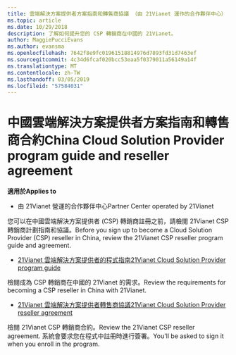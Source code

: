 ```yaml
---
title: 雲端解決方案提供者方案指南和轉售商協議 （由 21Vianet 運作的合作夥伴中心）
ms.topic: article
ms.date: 10/29/2018
description: 了解如何提升您的 CSP 轉銷商在中國的 21Vianet。
author: MaggiePucciEvans
ms.author: evansma
ms.openlocfilehash: 7642f8e9fc01961518814976d7893fd31d7463ef
ms.sourcegitcommit: 4c34d6fcaf020bcc53eaa5f0379011a56149a14f
ms.translationtype: MT
ms.contentlocale: zh-TW
ms.lasthandoff: 03/05/2019
ms.locfileid: "57584031"
---
```

# <a name="china-cloud-solution-provider-program-guide-and-reseller-agreement"></a><span data-ttu-id="09ea7-103">中國雲端解決方案提供者方案指南和轉售商合約</span><span class="sxs-lookup"><span data-stu-id="09ea7-103">China Cloud Solution Provider program guide and reseller agreement</span></span>
<span data-ttu-id="09ea7-104">**適用於**</span><span class="sxs-lookup"><span data-stu-id="09ea7-104">**Applies to**</span></span>

-   <span data-ttu-id="09ea7-105">由 21Vianet 營運的合作夥伴中心</span><span class="sxs-lookup"><span data-stu-id="09ea7-105">Partner Center operated by 21Vianet</span></span>

<span data-ttu-id="09ea7-106">您可以在中國雲端解決方案提供者 (CSP) 轉銷商註冊之前，請檢閱 21Vianet CSP 轉銷商計劃指南和協議。</span><span class="sxs-lookup"><span data-stu-id="09ea7-106">Before you sign up to become a Cloud Solution Provider (CSP) reseller in China, review the 21Vianet CSP reseller program guide and agreement.</span></span>

-   [<span data-ttu-id="09ea7-107">21Vianet 雲端解決方案提供者的程式指南</span><span class="sxs-lookup"><span data-stu-id="09ea7-107">21Vianet Cloud Solution Provider program guide</span></span>](https://www.21vbluecloud.com/office365/SolProv_programguide/)

<span data-ttu-id="09ea7-108">檢閱成為 CSP 轉銷商在中國的 21Vianet 的需求。</span><span class="sxs-lookup"><span data-stu-id="09ea7-108">Review the requirements for becoming a CSP reseller in China with 21Vianet.</span></span>

-   [<span data-ttu-id="09ea7-109">21Vianet 雲端解決方案提供者轉售商協議</span><span class="sxs-lookup"><span data-stu-id="09ea7-109">21Vianet Cloud Solution Provider reseller agreement</span></span>](https://www.21vbluecloud.com/office365/ResellerAgr/)

<span data-ttu-id="09ea7-110">檢閱 21Vianet CSP 轉銷商合約。</span><span class="sxs-lookup"><span data-stu-id="09ea7-110">Review the 21Vianet CSP reseller agreement.</span></span> <span data-ttu-id="09ea7-111">系統會要求您在程式中註冊時進行簽署。</span><span class="sxs-lookup"><span data-stu-id="09ea7-111">You'll be asked to sign it when you enroll in the program.</span></span> 

